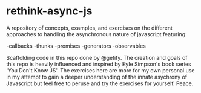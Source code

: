 # rethink-async-js
A repository of concepts, examples, and exercises on the different approaches to handling the asynchronous nature of javascript
featuring:

-callbacks
-thunks
-promises
-generators
-observables

Scaffolding code in this repo done by @getify. The creation and goals of this repo is heavily influenced and inspired by Kyle Simpson's book series 'You Don't Know JS'. The exercises here are more for my own personal use in my attempt to gain a deeper understanding of the innate asychrony of Javascript but feel free to peruse and try the exercises for yourself. Peace. 



